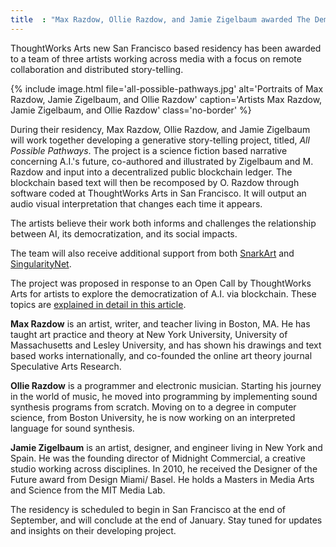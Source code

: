 ```yaml
---
title  : "Max Razdow, Ollie Razdow, and Jamie Zigelbaum awarded The Democratization of AI via Blockchain Residency"
---
```

ThoughtWorks Arts new San Francisco based residency has been awarded to a team of three artists working across media with a focus on remote collaboration and distributed story-telling.

{% include image.html file='all-possible-pathways.jpg'
   alt='Portraits of Max Razdow, Jamie Zigelbaum, and Ollie Razdow'
   caption='Artists Max Razdow, Jamie Zigelbaum, and Ollie Razdow'
   class='no-border' %}

During their residency, Max Razdow, Ollie Razdow, and Jamie Zigelbaum will work together developing a generative story-telling project, titled, *All Possible Pathways*. The project is a science fiction based narrative concerning A.I.'s future, co-authored and illustrated by Zigelbaum and M. Razdow and input into a decentralized public blockchain ledger. <!--excerpt-ends--> The blockchain based text will then be recomposed by O. Razdow through software coded at ThoughtWorks Arts in San Francisco. It will output an audio visual interpretation that changes each time it appears.

The artists believe their work both informs and challenges the relationship between AI, its democratization, and its social impacts.

The team will also receive additional support from both [SnarkArt](https://snark.art/) and [SingularityNet](https://singularitynet.io/).

The project was proposed in response to an Open Call by ThoughtWorks Arts for artists to explore the democratization of A.I. via blockchain. These topics are [explained in detail in this article](https://thoughtworksarts.io/blog/why-democratization-ai-blockchain/).

**Max Razdow** is an artist, writer, and teacher living in Boston, MA.  He has taught art practice and theory at New York University, University of Massachusetts and Lesley University, and has shown his drawings and text based works internationally, and co-founded the online art theory journal Speculative Arts Research.

**Ollie Razdow** is a programmer and electronic musician. Starting his journey in the world of music, he moved into programming by implementing sound synthesis programs from scratch. Moving on to a degree in computer science, from Boston University, he is now working on an interpreted language for sound synthesis.

**Jamie Zigelbaum** is an artist, designer, and engineer living in New York and Spain. He was the founding director of Midnight Commercial, a creative studio working across disciplines. In 2010, he received the Designer of the Future award from Design Miami/ Basel. He holds a Masters in Media Arts and Science from the MIT Media Lab.

The residency is scheduled to begin in San Francisco at the end of September, and will conclude at the end of January.  Stay tuned for updates and insights on their developing project.
